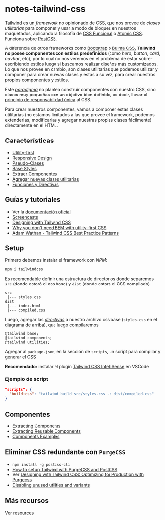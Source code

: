 # notes-tailwind-css

[Tailwind](https://tailwindcss.com/) es un _framework_ no opinionado de CSS, que nos provee de _clases utilitarias_ para componer y usar a modo de bloques en nuestros maquetados, aplicando la filosofía de [CSS Funcional](https://github.com/dwyl/learn-tachyons#functional-css-is) o [Atomic CSS](https://www.youtube.com/watch?v=PcrzsCdoFoY). Funciona sobre [PostCSS](https://www.youtube.com/watch?v=bJShpMC7xFM).

A diferencia de otros frameworks como [Bootstrap](https://getbootstrap.com/) ó [Bulma CSS](https://bulma.io/), **Tailwind no posee componentes con estilos predefinidos** (como _hero_, _button_, _card_, _navbar_, etc), por lo cual no nos veremos en el problema de estar sobre-escribiendo estilos luego si buscamos realizar diseños más customizados. Lo que nos provee en cambio, son clases utilitarias que podemos utilizar y componer para crear nuevas clases y estas a su vez, para crear nuestros propios componentes y estilos.

Este [_paradigma_](https://css-tricks.com/lets-define-exactly-atomic-css/) no plantea construir componentes con nuestro CSS, sino clases muy pequeñas con un objetivo bien definido, es decir, llevar el [principio de responsabilidad única](https://en.wikipedia.org/wiki/Single_responsibility_principle) al CSS. 

Para crear nuestros componentes, vamos a componer estas clases utilitarias (no estamos limitados a las que provee el framework, podemos extenderlas, modificarlas y agregar nuestras propias clases fácilmente) directamente en el HTML.

## Características

- [Utility-first](https://tailwindcss.com/docs/utility-first)
- [Responsive Design](https://tailwindcss.com/docs/responsive-design)
- [Pseudo-Clases](https://tailwindcss.com/docs/pseudo-class-variants)
- [Base Styles](https://tailwindcss.com/docs/adding-base-styles)
- [Extraer Componentes](https://tailwindcss.com/docs/extracting-components)
- [Agregar nuevas clases utilitarias](https://tailwindcss.com/docs/adding-new-utilities)
- [Funciones y Directivas](https://tailwindcss.com/docs/functions-and-directives)

## Guías y tutoriales

- Ver la [documentación oficial](https://tailwindcss.com/docs/installation)
- [Screencasts](https://tailwindcss.com/screencasts/)
- [Designing with Tailwind CSS](https://www.youtube.com/playlist?list=PL7CcGwsqRpSM3w9BT_21tUU8JN2SnyckR)
- [Why you don't need BEM with utility-first CSS](https://www.youtube.com/watch?v=ab8RePo5ZYU)
- [Adam Wathan - Tailwind CSS Best Practice Patterns](https://www.youtube.com/watch?v=J_7_mnFSLDg)

## Setup

Primero debemos instalar el framework con _NPM_:

```bash
npm i tailwindcss
```

Es recomendable definir una estructura de directorios donde separemos `src` (donde estará el css base) y `dist` (donde estará el CSS compilado)

```
src
 |--- styles.css
dist
 |--- index.html
 |--- compiled.css
```

Luego, agregar las [_directivas_](https://tailwindcss.com/docs/functions-and-directives/) a nuestro archivo css base (`styles.css` en el diagrama de arriba), que luego compilaremos

```
@tailwind base;
@tailwind components;
@tailwind utilities;
```

Agregar al `package.json`, en la sección de `scripts`, un script para compilar y generar el CSS

**Recomendado:** instalar el plugin [Tailwind CSS IntelliSense](https://marketplace.visualstudio.com/items?itemName=bradlc.vscode-tailwindcss) en VSCode

### Ejemplo de script

```json
"scripts": {
  "build:css": "tailwind build src/styles.css -o dist/compiled.css"
}
```

## Componentes

- [Extracting Components](https://tailwindcss.com/docs/extracting-components/)
- [Extracting Reusable Components](https://tailwindcss.com/course/extracting-reusable-components/)
- [Components Examples](https://tailwindcss.com/components/)

## Eliminar CSS redundante con `PurgeCSS`

- `npm install -g postcss-cli`
- [How to setup Tailwind with PurgeCSS and PostCSS
](https://flaviocopes.com/tailwind-setup/)
- Ver [Designing with Tailwind CSS: Optimizing for Production with Purgecss
](https://www.youtube.com/watch?v=bhoDwo24K5Q)
- [Disabling unused utilities and variants](https://tailwindcss.com/docs/controlling-file-size#disabling-unused-utilities-and-variants)

## Más recursos

Ver [resources](https://tailwindcss.com/resources/)
